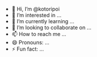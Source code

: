 - 👋 Hi, I’m @kotoripoi
- 👀 I’m interested in ...
- 🌱 I’m currently learning ...
- 💞️ I’m looking to collaborate on ...
- 📫 How to reach me ...
- 😄 Pronouns: ...
- ⚡ Fun fact: ...

<!---
kotoripoi/kotoripoi is a ✨ special ✨ repository because its `README.md` (this file) appears on your GitHub profile.
You can click the Preview link to take a look at your changes.
--->
